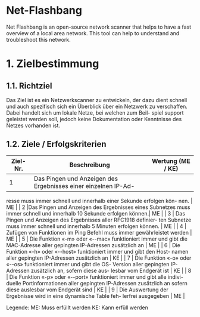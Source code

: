 # Net-Flashbang
Net Flashbang is an open-source network scanner that helps to have a fast overview of a local area network. This tool can help to understand and troubleshoot this network. 

# 1. Zielbestimmung
## 1.1. Richtziel
Das Ziel ist es ein Netzwerkscanner zu entwickeln, der dazu dient schnell und auch spezifisch sich ein
Überblick über ein Netzwerk zu verschaffen. Dabei handelt sich um lokale Netze, bei welchen zum Beil-
spiel support geleistet werden soll, jedoch keine Dokumentation oder Kenntnisse des Netzes vorhanden
ist.
## 1.2. Ziele / Erfolgskriterien
| Ziel-Nr. | Beschreibung | Wertung (ME / KE) |
|----------|--------------|-------------------|
| 1 | Das Pingen und Anzeigen des Ergebnisses einer einzelnen IP-Ad-
resse muss immer schnell und innerhalb einer Sekunde erfolgen kön-
nen. | ME |
| 2 |Das Pingen und Anzeigen des Ergebnisses eines Subnetzes muss
immer schnell und innerhalb 10 Sekunde erfolgen können.| ME |
| 3 | Das Pingen und Anzeigen des Ergebnisses aller RFC1918 definier-
ten Subnetze muss immer schnell und innerhalb 5 Minuten erfolgen
können. | ME |
| 4 | Zufügen von Funktionen im Ping Befehl muss immer gewährleistet
werden | ME |
| 5 | Die Funktion «-m» oder «--mac» funktioniert immer und gibt die
MAC-Adresse aller gepingten IP-Adressen zusätzlich an | ME |
| 6 | Die Funktion «-h» oder «--host» funktioniert immer und gibt den Host-
namen aller gepingten IP-Adressen zusätzlich an | KE |
| 7 | Die Funktion «-o» oder «--os» funktioniert immer und gibt die OS-
Version aller gepingten IP-Adressen zusätzlich an, sofern diese aus-
lesbar vom Endgerät ist | KE |
| 8 | Die Funktion «-p» oder «--port» funktioniert immer und gibt alle indivi-
duelle Portinformationen aller gepingten IP-Adressen zusätzlich an
sofern diese auslesbar vom Endgerät sind | KE |
| 9 | Die Auswertung der Ergebnisse wird in eine dynamische Table feh-
lerfrei ausgegeben | ME |

Legende:
ME:
Muss erfüllt werden
KE:
Kann erfüll werden